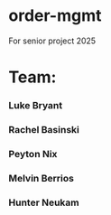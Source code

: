 # order-mgmt
For senior project 2025

# Team:
### Luke Bryant
### Rachel Basinski
### Peyton Nix
### Melvin Berrios
### Hunter Neukam
